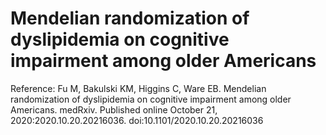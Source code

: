 # Mendelian randomization of dyslipidemia on cognitive impairment among older Americans

Reference:
Fu M, Bakulski KM, Higgins C, Ware EB. Mendelian randomization of dyslipidemia on cognitive impairment among older Americans. medRxiv. Published online October 21, 2020:2020.10.20.20216036. doi:10.1101/2020.10.20.20216036
